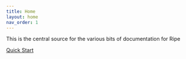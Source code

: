 ```yaml
---
title: Home
layout: home
nav_order: 1
---
```


This is the central source for the various bits of documentation for Ripe

[Quick Start](/getting-started)
